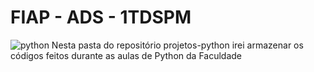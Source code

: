 # FIAP - ADS - 1TDSPM

![python](https://imgs.search.brave.com/Lx5jH_YkDeGwOtEgVOPotWy5AUTZFinGAnzSuHGcAYM/rs:fit:860:0:0/g:ce/aHR0cHM6Ly9sb2dv/ZG93bmxvYWQub3Jn/L3dwLWNvbnRlbnQv/dXBsb2Fkcy8yMDE5/LzEwL3B5dGhvbi1s/b2dvLnBuZw)
Nesta pasta do repositório projetos-python irei armazenar os códigos feitos durante as aulas de Python da Faculdade
